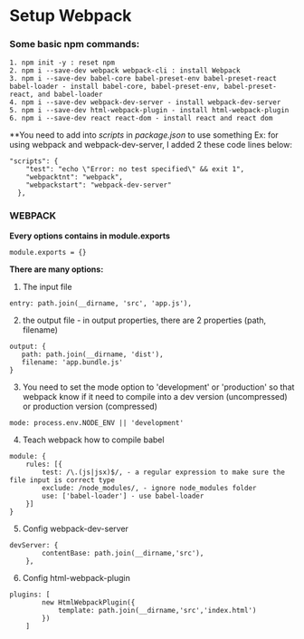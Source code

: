 # Setup Webpack

### Some basic npm commands: 
```
1. npm init -y : reset npm
2. npm i --save-dev webpack webpack-cli : install Webpack
3. npm i --save-dev babel-core babel-preset-env babel-preset-react babel-loader - install babel-core, babel-preset-env, babel-preset-react, and babel-loader
4. npm i --save-dev webpack-dev-server - install webpack-dev-server
5. npm i --save-dev html-webpack-plugin - install html-webpack-plugin
6. npm i --save-dev react react-dom - install react and react dom
```

**You need to add into *scripts* in *package.json* to use something
Ex: for using webpack and webpack-dev-server, I added 2 these code lines below:
```
"scripts": {
    "test": "echo \"Error: no test specified\" && exit 1",
    "webpacktnt": "webpack",
    "webpackstart": "webpack-dev-server"
  },
```

### WEBPACK

**Every options contains in module.exports**

```
module.exports = {}
```

**There are many options:** 
1. The input file
```
entry: path.join(__dirname, 'src', 'app.js'),
```
2. the output file - in output properties, there are 2 properties (path, filename)
```
output: {
   path: path.join(__dirname, 'dist'),
   filename: 'app.bundle.js'
}
```
3. You need to set the mode option to 'development' or 'production' so that webpack know if it need to compile into a dev version (uncompressed) or production version (compressed)
```
mode: process.env.NODE_ENV || 'development'
```
4. Teach webpack how to compile babel
```
module: {
    rules: [{
        test: /\.(js|jsx)$/, - a regular expression to make sure the file input is correct type
        exclude: /node_modules/, - ignore node_modules folder
        use: ['babel-loader'] - use babel-loader
    }]
}
```
5. Config webpack-dev-server
```
devServer: {
        contentBase: path.join(__dirname,'src'),
    },
```
6. Config html-webpack-plugin
```
plugins: [
        new HtmlWebpackPlugin({
            template: path.join(__dirname,'src','index.html')        
        })
    ]
```

